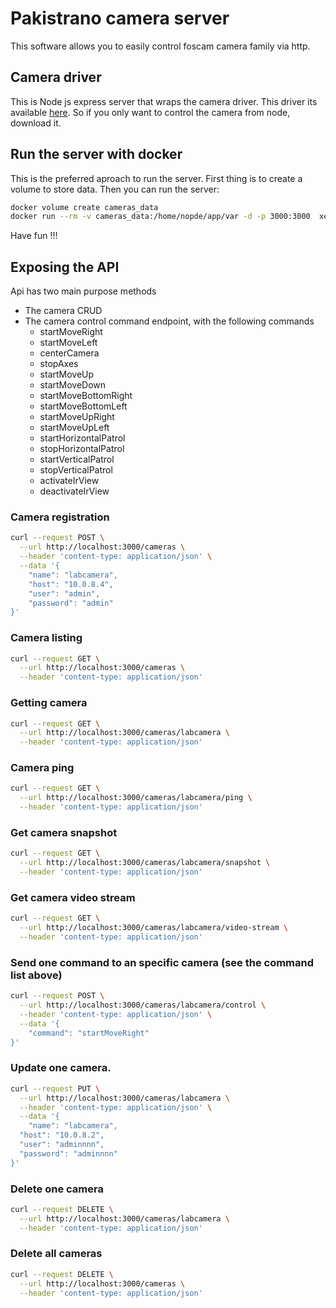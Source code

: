 # Pakistrano camera server

This software allows you to easily control foscam
camera family via http.

## Camera driver
This is Node js express server that wraps the camera driver. This driver
its available [here](github.com/xeitodevs/pakistrano-camera-control.git).
So if you only want to control the camera from node, download it.

## Run the server with docker
This is the preferred aproach to run the server. First thing is to create a volume
to store data. Then you can run the server:
```bash
docker volume create cameras_data
docker run --rm -v cameras_data:/home/nopde/app/var -d -p 3000:3000  xeitodevs/pakistrano-camera-server:latest
```
Have fun !!!

## Exposing the API
Api has two main purpose methods
* The camera CRUD
* The camera control command endpoint, with the following commands
   * startMoveRight
   * startMoveLeft
   * centerCamera
   * stopAxes
   * startMoveUp
   * startMoveDown
   * startMoveBottomRight
   * startMoveBottomLeft
   * startMoveUpRight
   * startMoveUpLeft
   * startHorizontalPatrol
   * stopHorizontalPatrol
   * startVerticalPatrol
   * stopVerticalPatrol
   * activateIrView
   * deactivateIrView

### Camera registration
``` bash
curl --request POST \
  --url http://localhost:3000/cameras \
  --header 'content-type: application/json' \
  --data '{
	"name": "labcamera",
    "host": "10.0.8.4",
    "user": "admin",
    "password": "admin"
}'

```

### Camera listing
``` bash
curl --request GET \
  --url http://localhost:3000/cameras \
  --header 'content-type: application/json'
```

### Getting camera
``` bash
curl --request GET \
  --url http://localhost:3000/cameras/labcamera \
  --header 'content-type: application/json'
```

### Camera ping
``` bash
curl --request GET \
  --url http://localhost:3000/cameras/labcamera/ping \
  --header 'content-type: application/json'
```
### Get camera snapshot
``` bash
curl --request GET \
  --url http://localhost:3000/cameras/labcamera/snapshot \
  --header 'content-type: application/json'
```
### Get camera video stream
``` bash
curl --request GET \
  --url http://localhost:3000/cameras/labcamera/video-stream \
  --header 'content-type: application/json'
```
### Send one command to an specific camera (see the command list above)
``` bash
curl --request POST \
  --url http://localhost:3000/cameras/labcamera/control \
  --header 'content-type: application/json' \
  --data '{
	"command": "startMoveRight"
}'
```
### Update one camera.
```bash
curl --request PUT \
  --url http://localhost:3000/cameras/labcamera \
  --header 'content-type: application/json' \
  --data '{
	"name": "labcamera",
  "host": "10.0.8.2",
  "user": "adminnnn",
  "password": "adminnnn"
}'
```
### Delete one camera
``` bash
curl --request DELETE \
  --url http://localhost:3000/cameras/labcamera \
  --header 'content-type: application/json'
```
### Delete all cameras
``` bash
curl --request DELETE \
  --url http://localhost:3000/cameras \
  --header 'content-type: application/json'
```
